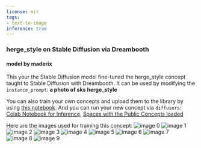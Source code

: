 ```yaml
---
license: mit
tags:
- text-to-image
inference: true
---
```

### herge_style on Stable Diffusion via Dreambooth
#### model by maderix
This your the Stable Diffusion model fine-tuned the herge_style concept taught to Stable Diffusion with Dreambooth.
It can be used by modifying the `instance_prompt`: **a photo of sks herge_style**

You can also train your own concepts and upload them to the library by using [this notebook](https://colab.research.google.com/github/huggingface/notebooks/blob/main/diffusers/sd_dreambooth_training.ipynb).
And you can run your new concept via `diffusers`: [Colab Notebook for Inference](https://colab.research.google.com/github/huggingface/notebooks/blob/main/diffusers/sd_dreambooth_inference.ipynb), [Spaces with the Public Concepts loaded](https://huggingface.co/spaces/sd-dreambooth-library/stable-diffusion-dreambooth-concepts)

Here are the images used for training this concept:
![image 0](https://huggingface.co/sd-dreambooth-library/herge-style/resolve/main/concept_images/8.jpeg)
![image 1](https://huggingface.co/sd-dreambooth-library/herge-style/resolve/main/concept_images/3.jpeg)
![image 2](https://huggingface.co/sd-dreambooth-library/herge-style/resolve/main/concept_images/1.jpeg)
![image 3](https://huggingface.co/sd-dreambooth-library/herge-style/resolve/main/concept_images/5.jpeg)
![image 4](https://huggingface.co/sd-dreambooth-library/herge-style/resolve/main/concept_images/0.jpeg)
![image 5](https://huggingface.co/sd-dreambooth-library/herge-style/resolve/main/concept_images/7.jpeg)
![image 6](https://huggingface.co/sd-dreambooth-library/herge-style/resolve/main/concept_images/6.jpeg)
![image 7](https://huggingface.co/sd-dreambooth-library/herge-style/resolve/main/concept_images/4.jpeg)
![image 8](https://huggingface.co/sd-dreambooth-library/herge-style/resolve/main/concept_images/9.jpeg)
![image 9](https://huggingface.co/sd-dreambooth-library/herge-style/resolve/main/concept_images/2.jpeg)